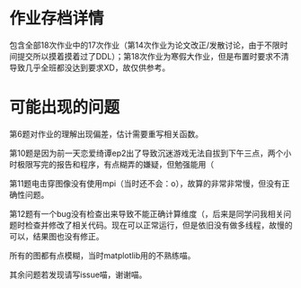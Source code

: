 # 作业存档详情
包含全部18次作业中的17次作业（第14次作业为论文改正/发散讨论，由于不限时间提交所以摸着摸着过了DDL）；第18次作业为寒假大作业，但是布置时要求不清导致几乎全班都没达到要求XD，故仅供参考。

# 可能出现的问题

第6题对作业的理解出现偏差，估计需要重写相关函数。

第10题是因为前一天恋爱绮谭ep2出了导致沉迷游戏无法自拔到下午三点，两个小时极限写完的报告和程序，有点糊弄的嫌疑，但勉强能用（

第11题电击穿图像没有使用mpi（当时还不会：o），故算的非常非常慢，但没有正确性问题。

第12题有一个bug没有检查出来导致不能正确计算维度（，后来是同学问我相关问题时检查并修改了相关代码。现在可以正常运行，但是依旧没有做多线程，故慢的可以，结果图也没有修正。

所有的图都有点模糊，当时matplotlib用的不熟练喵。

其余问题若发现请写issue喵，谢谢喵。
